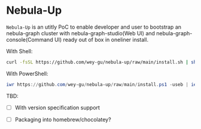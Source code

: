 # Nebula-Up

`Nebula-Up` is an utitly PoC to enable developer and user to bootstrap an nebula-graph cluster with nebula-graph-studio(Web UI) and nebula-graph-console(Command UI) ready out of box in oneliner install.

With Shell:

```bash
curl -fsSL https://github.com/wey-gu/nebula-up/raw/main/install.sh | sh
```
With PowerShell:
```powershell
iwr https://github.com/wey-gu/nebula-up/raw/main/install.ps1 -useb | iex
```

TBD:

- [ ] With version specification support
- [ ] Packaging into homebrew/chocolatey?

